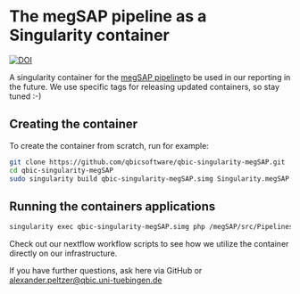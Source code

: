 # The megSAP pipeline as a Singularity container
[![DOI](https://zenodo.org/badge/107653419.svg)](https://zenodo.org/badge/latestdoi/107653419)

A singularity container for the [megSAP pipeline](http://github.com/imgag/megSAP/)to be used in our reporting in the future. We use specific tags for releasing updated containers, so stay tuned :-) 

## Creating the container

To create the container from scratch, run for example:

```bash
git clone https://github.com/qbicsoftware/qbic-singularity-megSAP.git
cd qbic-singularity-megSAP
sudo singularity build qbic-singularity-megSAP.simg Singularity.megSAP
```

## Running the containers applications

```bash
singularity exec qbic-singularity-megSAP.simg php /megSAP/src/Pipelines/analyze.php --help
```
Check out our nextflow workflow scripts to see how we utilize the container directly on our infrastructure. 

If you have further questions, ask here via GitHub or alexander.peltzer@qbic.uni-tuebingen.de
